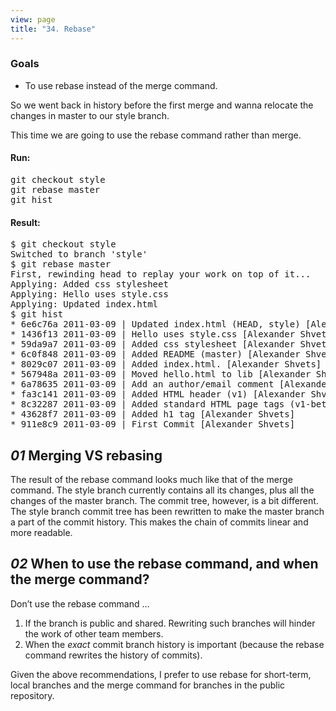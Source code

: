 ```yaml
---
view: page
title: "34. Rebase"
---
```


<h3>Goals</h3>

<ul><li>To use rebase instead of the merge command.</li></ul>

<p>So we went back in history before the first merge and wanna relocate the changes in master to our style branch.</p>

<p>This time we are going to use the rebase command rather than merge.</p>

<h4 class="h4-pre">Run:</h4>

<pre class="instructions">git checkout style
git rebase master
git hist</pre>

<h4 class="h4-pre">Result:</h4>

<pre class="sample">$ git checkout style
Switched to branch 'style'
$ git rebase master
First, rewinding head to replay your work on top of it...
Applying: Added css stylesheet
Applying: Hello uses style.css
Applying: Updated index.html
$ git hist
* 6e6c76a 2011-03-09 | Updated index.html (HEAD, style) [Alexander Shvets]
* 1436f13 2011-03-09 | Hello uses style.css [Alexander Shvets]
* 59da9a7 2011-03-09 | Added css stylesheet [Alexander Shvets]
* 6c0f848 2011-03-09 | Added README (master) [Alexander Shvets]
* 8029c07 2011-03-09 | Added index.html. [Alexander Shvets]
* 567948a 2011-03-09 | Moved hello.html to lib [Alexander Shvets]
* 6a78635 2011-03-09 | Add an author/email comment [Alexander Shvets]
* fa3c141 2011-03-09 | Added HTML header (v1) [Alexander Shvets]
* 8c32287 2011-03-09 | Added standard HTML page tags (v1-beta) [Alexander Shvets]
* 43628f7 2011-03-09 | Added h1 tag [Alexander Shvets]
* 911e8c9 2011-03-09 | First Commit [Alexander Shvets]</pre>

<h2><em>01</em> Merging VS rebasing</h2>

<p>The result of the rebase command looks much like that of the merge command.  The style branch currently contains all its changes, plus all the changes of the master branch.  The commit tree, however, is a bit different.  The style branch commit tree has been rewritten to make the master branch a part of the commit history.  This makes the chain of commits linear and more readable.</p>

<h2><em>02</em> When to use the rebase command, and when the merge command?</h2>

<p>Don&#8217;t use the rebase command &#8230;</p>

<ol>
	<li>If the branch is public and shared.  Rewriting such branches will hinder the work of other team members.</li>
	<li>When the <em>exact</em> commit branch history is important (because the rebase command rewrites the history of commits).</li>
</ol>
<p>Given the above recommendations, I prefer to use rebase for short-term, local branches and the merge command for branches in the public repository.</p>
  </div>
